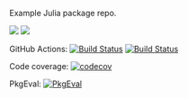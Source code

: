 Example Julia package repo.

[![](https://img.shields.io/badge/docs-stable-blue.svg)](https://valentint.github.io/Example.jl/stable)
[![](https://img.shields.io/badge/docs-dev-blue.svg)](https://valentint.github.io/Example.jl/dev)

GitHub Actions: 
[![Build Status](https://github.com/valentint/Example.jl/workflows/CI/badge.svg)](https://github.com/valentint/Example.jl/actions?query=workflow%3ACI+branch%3Amain)
[![Build Status](https://github.com/valentint/Example.jl/actions/workflows/CI.yml/badge.svg?branch=main)](https://github.com/valentint/Example.jl/actions/workflows/CI.yml?query=branch%3Amain)

Code coverage: 
[![codecov](https://codecov.io/gh/valentint/Example.jl/graph/badge.svg?token=yY3RYoqwbn)](https://codecov.io/gh/valentint/Example.jl)

PkgEval: 
[![PkgEval][pkgeval-img]][pkgeval-url]

[pkgeval-img]: https://juliaci.github.io/NanosoldierReports/pkgeval_badges/E/Example.svg
[pkgeval-url]: https://juliaci.github.io/NanosoldierReports/pkgeval_badges/E/Example.html
